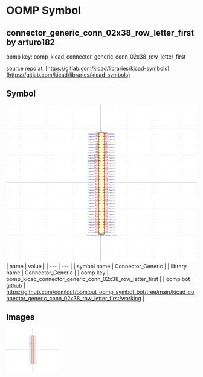 # OOMP Symbol  
## connector_generic_conn_02x38_row_letter_first  by arturo182  
  
oomp key: oomp_kicad_connector_generic_conn_02x38_row_letter_first  
  
source repo at: [https://gitlab.com/kicad/libraries/kicad-symbols](https://gitlab.com/kicad/libraries/kicad-symbols)  
## Symbol  
  
[![working.png](working_600.png)](working.png)  
| name | value | 
| --- | --- | 
| symbol name | Connector_Generic | 
| library name | Connector_Generic | 
| oomp key | oomp_kicad_connector_generic_conn_02x38_row_letter_first | 
| oomp bot github | https://github.com/oomlout/oomlout_oomp_symbol_bot/tree/main/kicad_connector_generic_conn_02x38_row_letter_first/working | 
## Images  
  
[![working.png](working_140.png)](working.png)  
